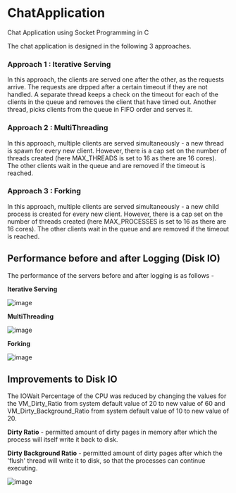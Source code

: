 # ChatApplication
Chat Application using Socket Programming in C

The chat application is designed in the following 3 approaches.

### Approach 1 : Iterative Serving
In this approach, the clients are served one after the other, as the requests arrive. The requests are drpped after a certain timeout if they are not handled. A separate thread keeps a check on the timeout for each of the clients in the queue and removes the client that have timed out. Another thread, picks clients from the queue in FIFO order and serves it.

### Approach 2 : MultiThreading
In this approach, multiple clients are served simultaneously - a new thread is spawn for every new client. However, there is a cap set on the number of threads created (here MAX_THREADS is set to 16 as there are 16 cores). The other clients wait in the queue and are removed if the timeout is reached.

### Approach 3 : Forking
In this approach, multiple clients are served simultaneously - a new child process is created for every new client. However, there is a cap set on the number of threads created (here MAX_PROCESSES is set to 16 as there are 16 cores). The other clients wait in the queue and are removed if the timeout is reached. 


## Performance before and after Logging (Disk IO)
The performance of the servers before and after logging is as follows - 

**Iterative Serving**

![image](https://github.com/aakashr02/ChatApplication/assets/87864552/9fc54b71-3fdd-4997-bf22-e08dab0f8f77)


**MultiThreading**

![image](https://github.com/aakashr02/ChatApplication/assets/87864552/55581462-0534-4f94-95d8-684161993a50)


**Forking**

![image](https://github.com/aakashr02/ChatApplication/assets/87864552/862b2390-0d36-47b1-911f-bed030e31717)


## Improvements to Disk IO
The IOWait Percentage of the CPU was reduced by changing the values for the VM_Dirty_Ratio from system default value of 20 to new value of 60 and VM_Dirty_Background_Ratio from system default value of 10 to new value of 20.

**Dirty Ratio** - permitted amount of dirty pages in memory after which the process will itself write it back to disk.

**Dirty Background Ratio** - permitted amount of dirty pages after which the 'flush' thread will write it to disk, so that the processes can continue executing.

![image](https://github.com/aakashr02/ChatApplication/assets/87864552/d8fbab58-b5a2-427c-806f-465ab749ab0f)



